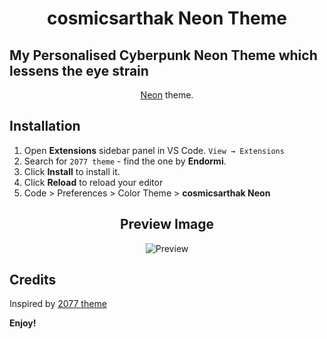 <h1 align="center">
  cosmicsarthak Neon Theme
</h1>

## My Personalised Cyberpunk Neon Theme which lessens the eye strain

<p align="center"><a href="https://www.cyberpunk.net">Neon</a> theme.</p>

## Installation

1. Open **Extensions** sidebar panel in VS Code. `View → Extensions`
2. Search for `2077 theme` - find the one by **Endormi**.
3. Click **Install** to install it.
4. Click **Reload** to reload your editor
5. Code > Preferences > Color Theme > **cosmicsarthak Neon**

<!--
- [Marketplace](https://marketplace.visualstudio.com/items?itemName=cosmicsarthak.cosmicsarthak-Neon-theme)
- [Open VSX Registry](https://open-vsx.org/extension/Endormi/2077-theme) -->

<h2 align="center">
  Preview Image
</h2>

<p align="center">
<img src="https://user-images.githubusercontent.com/39559256/82760050-ce31a900-9df9-11ea-8cbb-c499b285fd58.PNG" alt="Preview">
</p>

<!-- <p align="center">
<img src="image/Screenshot_online.cpp%20-%20Java%20tests%20-%20Visual%20Studio%20Code_1.png" alt="Preview">
</p> -->

## Credits

Inspired by [2077 theme](https://github.com/endormi/vscode-2077-theme)

**Enjoy!**
